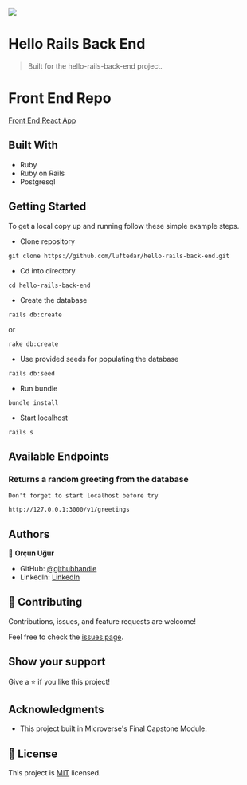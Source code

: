 ![](https://img.shields.io/badge/Microverse-blueviolet)

# Hello Rails Back End

> Built for the hello-rails-back-end project.

# Front End Repo

[Front End React App](https://github.com/luftedar/hello-react-front-end)


## Built With

- Ruby
- Ruby on Rails
- Postgresql

## Getting Started

To get a local copy up and running follow these simple example steps.

- Clone repository

```
git clone https://github.com/luftedar/hello-rails-back-end.git
```

- Cd into directory

```
cd hello-rails-back-end
```

- Create the database

```
rails db:create 
```

or

```
rake db:create
```

- Use provided seeds for populating the database

```
rails db:seed
```

- Run bundle

```
bundle install
```

- Start localhost

```
rails s
```

## Available Endpoints

### Returns a random greeting from the database

`Don't forget to start localhost before try`

```
http://127.0.0.1:3000/v1/greetings
```

## Authors

👤 **Orçun Uğur**

- GitHub: [@githubhandle](https://github.com/luftedar)
- LinkedIn: [LinkedIn](https://www.linkedin.com/in/orcunugur)

## 🤝 Contributing

Contributions, issues, and feature requests are welcome!

Feel free to check the [issues page](../../issues/).

## Show your support

Give a ⭐️ if you like this project!

## Acknowledgments

- This project built in Microverse's Final Capstone Module.

## 📝 License

This project is [MIT](./MIT.md) licensed.
